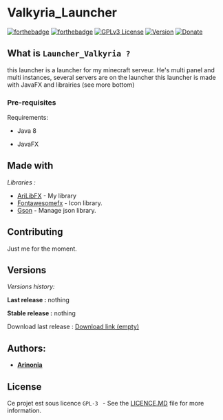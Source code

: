
# Valkyria_Launcher

  

[![forthebadge](https://forthebadge.com/images/badges/made-with-java.svg)](https://www.java.com/fr/)  [![forthebadge](https://forthebadge.com/images/badges/uses-git.svg)](https://github.com/)
[![GPLv3 License](https://img.shields.io/badge/License-GPL%20v3-yellow.svg)](https://opensource.org/licenses/) [![Version](https://badge.fury.io/gh/tterb%2FHyde.svg)](https://badge.fury.io/gh/tterb%2FHyde) [![Donate](https://img.shields.io/badge/$-support-ff69b4.svg?style=flat)](https://paypal.me/ArinoniaDev)

  

## What is `Launcher_Valkyria ?`

this launcher is a launcher for my minecraft serveur.
He's multi panel and multi instances, several servers are on the launcher
this launcher is made with JavaFX and librairies (see more bottom)

  

  

### Pre-requisites

  

Requirements:

- Java 8

- JavaFX

  

## Made with
  
_Libraries :_

*  [AriLibFX](https://github.com/Arinonia/AriLibFX) - My library
*  [Fontawesomefx](https://bitbucket.org/Jerady/fontawesomefx/src/master/) - Icon library.
*  [Gson](https://github.com/google/gson) - Manage json library.


## Contributing

  

Just me for the moment.

  

## Versions

_Versions history:_

**Last release :** nothing

**Stable release :** nothing

Download last release : [Download link (empty)](#)

## Authors:

* [**Arinonia**](https://github.com/Arinonia)

## License

 
Ce projet est sous licence ``GPL-3 `` - See the [LICENCE.MD](https://github.com/Arinonia/Launcher_Valkyria/LICENCE.MD) file for more information.
